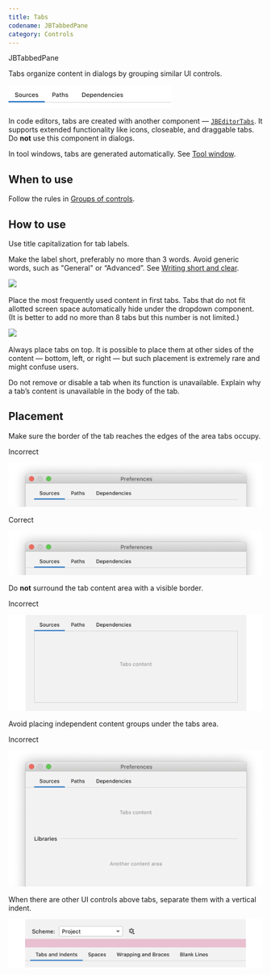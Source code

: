 ```yaml
---
title: Tabs
codename: JBTabbedPane
category: Controls
---
```

<tldr>JBTabbedPane</tldr>

Tabs organize content in dialogs by grouping similar UI controls.

![](../../../images/ui/tabs/01_example.png)

In code editors, tabs are created with another component — [`JBEditorTabs`](%gh-ic%/platform/platform-api/src/com/intellij/ui/tabs/impl/JBEditorTabs.java). It supports extended functionality like icons, closeable, and draggable tabs. Do **not** use this component in dialogs.

In tool windows, tabs are generated automatically. See [Tool window](tool_window.md).


## When to use

Follow the rules in [Groups of controls](groups_of_controls.md).


## How to use

Use title capitalization for tab labels.

Make the label short, preferably no more than 3 words. Avoid generic words, such as "General" or “Advanced”. See [Writing short and clear](writing_short.md).

![](02_naming.png)

Place the most frequently used content in first tabs. Tabs that do not fit allotted screen space automatically hide under the dropdown component. (It is better to add no more than 8 tabs but this number is not limited.)

![](03_hidden_tabs.png)

Always place tabs on top. It is possible to place them at other sides of the content — bottom, left, or right — but such placement is extremely rare and might confuse users.

Do not remove or disable a tab when its function is unavailable. Explain why a tab’s content is unavailable in the body of the tab.


## Placement

Make sure the border of the tab reaches the edges of the area tabs occupy.

<p> Incorrect </p>

<img src="../../../images/ui/tabs/04_layout_border_incorrect.png" />

<p> Correct </p>

<img src="../../../images/ui/tabs/04_layout_border_correct.png" />

Do **not** surround the tab content area with a visible border.

<p> Incorrect </p>

<img src="../../../images/ui/tabs/05_bordered.png" />

Avoid placing independent content groups under the tabs area.

<p> Incorrect </p>

<img src="../../../images/ui/tabs/06_layout_content_under.png"/>

When there are other UI controls above tabs, separate them with a vertical indent.

<img src="../../../images/ui/tabs/07_inset.png" />


